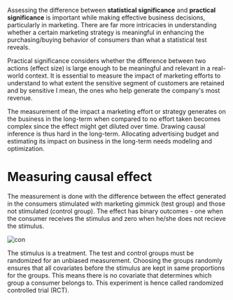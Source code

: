 
Assessing the difference between **statistical significance** and **practical significance** is important while making effective business decisions, 
particularly in marketing. There are far more intricacies in understanding whether a certain marketing strategy is meaningful in enhancing the purchasing/buying behavior 
of consumers than what a statistical test reveals.

Practical significance considers whether the difference between two actions (effect size) is large enough to be meaningful and relevant in a real-world context. It is essential to measure the impact of marketing efforts to understand to what extent the sensitive segment of customers are retained and 
by sensitive I mean, the ones who help generate the company's most revenue. 

The measurement of the impact a marketing effort or strategy generates on the business in the long-term when compared to no effort taken becomes complex 
since the effect might get diluted over time. Drawing causal inference is thus hard in the long-term. Allocating advertising budget and estimating its impact on business in the long-term needs modeling and optimization. 

# Measuring causal effect

The measurement is done with the difference between the effect generated in the consumers stimulated with marketing gimmick (test group) and those not stimulated (control group). The effect has binary outcomes - one when the consumer receives the stimulus and zero when he/she does not recieve the stimulus.

![con](https://github.com/user-attachments/assets/6f912344-3efd-4c6c-9e46-8aa7c9e6d864)


The stimulus is a treatment. The test and control groups must be randomized for an unbiased measurement. Choosing the groups randomly ensures that all covariates before the stimulus are kept in same proportions for the groups. This means there is no covariate that determines which group a consumer belongs to. This experiment is hence called randomized controlled trial (RCT).
